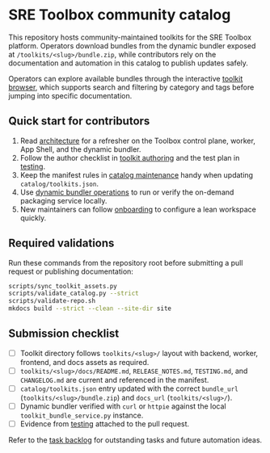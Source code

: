 # SRE Toolbox community catalog

This repository hosts community-maintained toolkits for the SRE Toolbox
platform. Operators download bundles from the dynamic bundler exposed at
`/toolkits/<slug>/bundle.zip`, while contributors rely on the documentation and
automation in this catalog to publish updates safely.

Operators can explore available bundles through the interactive
[toolkit browser](toolkit-browser.md), which supports search and filtering by
category and tags before jumping into specific documentation.

## Quick start for contributors

1. Read [architecture](architecture.md) for a refresher on the Toolbox control
   plane, worker, App Shell, and the dynamic bundler.
2. Follow the author checklist in [toolkit authoring](toolkit-authoring.md) and
   the test plan in [testing](testing.md).
3. Keep the manifest rules in [catalog maintenance](catalog.md) handy when
   updating `catalog/toolkits.json`.
4. Use [dynamic bundler operations](bundler.md) to run or verify the on-demand
   packaging service locally.
5. New maintainers can follow [onboarding](onboarding.md) to configure a lean
   workspace quickly.

## Required validations

Run these commands from the repository root before submitting a pull request or
publishing documentation:

```bash
scripts/sync_toolkit_assets.py
scripts/validate_catalog.py --strict
scripts/validate-repo.sh
mkdocs build --strict --clean --site-dir site
```

## Submission checklist

- [ ] Toolkit directory follows `toolkits/<slug>/` layout with backend, worker,
      frontend, and docs assets as required.
- [ ] `toolkits/<slug>/docs/README.md`, `RELEASE_NOTES.md`, `TESTING.md`, and
      `CHANGELOG.md` are current and referenced in the manifest.
- [ ] `catalog/toolkits.json` entry updated with the correct `bundle_url`
      (`toolkits/<slug>/bundle.zip`) and `docs_url` (`toolkits/<slug>/`).
- [ ] Dynamic bundler verified with `curl` or `httpie` against the local
      `toolkit_bundle_service.py` instance.
- [ ] Evidence from [testing](testing.md) attached to the pull request.

Refer to the [task backlog](TODO.yml) for outstanding tasks and future
automation ideas.

